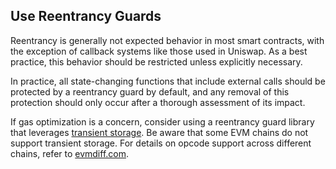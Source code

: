 ## Use Reentrancy Guards

Reentrancy is generally not expected behavior in most smart contracts, with the exception of callback systems like those used in Uniswap. As a best practice, this behavior should be restricted unless explicitly necessary.

In practice, all state-changing functions that include external calls should be protected by a reentrancy guard by default, and any removal of this protection should only occur after a thorough assessment of its impact.

If gas optimization is a concern, consider using a reentrancy guard library that leverages [transient storage](https://github.com/OpenZeppelin/openzeppelin-contracts/blob/master/contracts/utils/ReentrancyGuardTransient.sol). Be aware that some EVM chains do not support transient storage. For details on opcode support across different chains, refer to [evmdiff.com](https://www.evmdiff.com/features?feature=opcodes).
